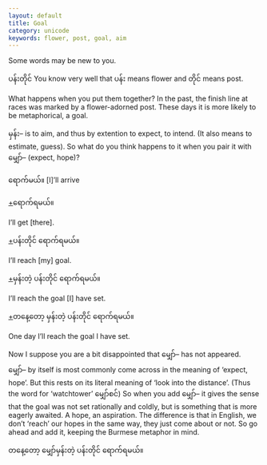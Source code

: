 ```yaml
---
layout: default
title: Goal
category: unicode
keywords: flower, post, goal, aim
---
```


<p>Some words may be new to you.</p>
<p><span class='mm3'>ပန်းတိုင်</span> You know very well that <span class='mm3'>ပန်း</span> means flower and <span class='mm3'>တိုင်</span> means post.</p>
<p>What happens when you put them together? In the past, the finish line at races was marked by a flower-adorned post. These days it is more likely to be metaphorical, a goal.</p>
<p><span class='mm3'>မှန်း</span>– is to aim, and thus by extention to expect, to intend. (It also means to estimate, guess). So what do you think happens to it when you pair it with <span class='mm3'>မျှော်</span>– (expect, hope)?</p>
<p><span class='mm3'>ရောက်မယ်။</span> [I]’ll arrive</p>
<p class="hide-trigger"><a href='#'>+</a><span class='mm3'>ရောက်ရမယ်။</span></p>
<p class='hide-this'>I’ll get [there].</p>

<p class="hide-trigger"><a href='#'>+</a><span class='mm3'>ပန်းတိုင် ရောက်ရမယ်။</span></p>
<p class='hide-this'>I’ll reach [my] goal.</p>

<p class="hide-trigger"><a href='#'>+</a><span class='mm3'>မှန်းတဲ့ ပန်းတိုင် ရောက်ရမယ်။</span></p>
<p class='hide-this'>I’ll reach the goal [I] have set.</p>

<p class="hide-trigger"><a href='#'>+</a><span class='mm3'>တနေ့တော့ မှန်းတဲ့ ပန်းတိုင် ရောက်ရမယ်။</span></p>
<p class='hide-this'>One day I’ll reach the goal I have set.</p>

<p>Now I suppose you are a bit disappointed that <span class='mm3'>မျှော်</span>– has not appeared. <span class='mm3'>မျှော်</span>– by itself is most commonly come across in the meaning of ‘expect, hope’. But this rests on its literal meaning of ‘look into the distance’. (Thus the word for ‘watchtower’ <span class='mm3'>မျှော်စင်</span>) So when you add <span class='mm3'>မျှော်</span>– it gives the sense that the goal was not set rationally and coldly, but is something that is more eagerly awaited. A hope, an aspiration. The difference is that in English, we don’t ‘reach’ our hopes in the same way, they just come about or not. So go ahead and add it, keeping the Burmese metaphor in mind.</p>
<p><span class='mm3'>တနေ့တော့ မျှော်မှန်းတဲ့ ပန်းတိုင် ရောက်ရမယ်။</span></p>
